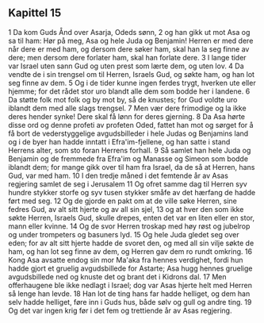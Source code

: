 ## Kapittel 15

1 Da kom Guds Ånd over Asarja, Odeds sønn,
2 og han gikk ut mot Asa og sa til ham: Hør på meg, Asa og hele Juda og Benjamin! Herren er med dere når dere er med ham, og dersom dere søker ham, skal han la seg finne av dere; men dersom dere forlater ham, skal han forlate dere.
3 I lange tider var Israel uten sann Gud og uten prest som lærte dem, og uten lov.
4 Da vendte de i sin trengsel om til Herren, Israels Gud, og søkte ham, og han lot seg finne av dem.
5 Og i de tider kunne ingen ferdes trygt, hverken ute eller hjemme; for det rådet stor uro blandt alle dem som bodde her i landene.
6 Da støtte folk mot folk og by mot by, så de knustes; for Gud voldte uro iblandt dem med alle slags trengsel.
7 Men vær dere frimodige og la ikke deres hender synke! Dere skal få lønn for deres gjerning.
8 Da Asa hørte disse ord og denne profeti av profeten Oded, fattet han mot og sørget for å få bort de vederstyggelige avgudsbilleder i hele Judas og Benjamins land og i de byer han hadde inntatt i Efra'im-fjellene, og han satte i stand Herrens alter, som sto foran Herrens forhall.
9 Så samlet han hele Juda og Benjamin og de fremmede fra Efra'im og Manasse og Simeon som bodde iblandt dem; for mange gikk over til ham fra Israel, da de så at Herren, hans Gud, var med ham.
10 I den tredje måned i det femtende år av Asas regjering samlet de seg i Jerusalem
11 Og ofret samme dag til Herren syv hundre stykker storfe og syv tusen stykker småfe av det hærfang de hadde ført med seg.
12 Og de gjorde en pakt om at de ville søke Herren, sine fedres Gud, av alt sitt hjerte og av all sin sjel,
13 og at hver den som ikke søkte Herren, Israels Gud, skulle drepes, enten det var en liten eller en stor, mann eller kvinne.
14 Og de svor Herren troskap med høy røst og jubelrop og under trompeters og basuners lyd.
15 Og hele Juda gledet seg over eden; for av alt sitt hjerte hadde de svoret den, og med all sin vilje søkte de ham, og han lot seg finne av dem, og Herren gav dem ro rundt omkring.
16 Kong Asa avsatte endog sin mor Ma'aka fra hennes verdighet, fordi hun hadde gjort et gruelig avgudsbillede for Astarte; Asa hugg hennes gruelige avgudsbillede ned og knuste det og brant det i Kidrons dal.
17 Men offerhaugene ble ikke nedlagt i Israel; dog var Asas hjerte helt med Herren så lenge han levde.
18 Han lot de ting hans far hadde helliget, og dem han selv hadde helliget, føre inn i Guds hus, både sølv og gull og andre ting.
19 Og det var ingen krig før i det fem og trettiende år av Asas regjering.
